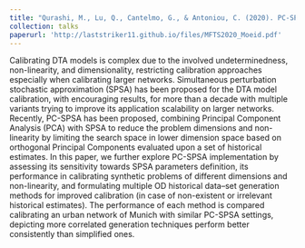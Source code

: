 ```yaml
---
title: "Qurashi, M., Lu, Q., Cantelmo, G., & Antoniou, C. (2020). PC-SPSA: Implementation assessment and exploration of different historical data-set generation methods for enhanced DTA model calibration. In 3rd Symposium on Management of Future Motorway and Urban Traffic Systems (MFTS)."
collection: talks
paperurl: 'http://laststriker11.github.io/files/MFTS2020_Moeid.pdf'
---
```

Calibrating DTA models is complex due to the involved undeterminedness, non-linearity, and dimensionality, restricting calibration approaches especially when calibrating larger networks. Simultaneous perturbation stochastic approximation (SPSA) has been proposed for the DTA model calibration, with encouraging results, for more than a decade with multiple variants trying to improve its application scalability on larger networks. Recently, PC-SPSA has been proposed, combining Principal Component Analysis (PCA) with SPSA to reduce the problem dimensions and non-linearity by limiting the search space in lower dimension space based on orthogonal Principal Components evaluated upon a set of historical estimates. In this paper, we further explore PC-SPSA implementation by assessing its sensitivity towards SPSA parameters definition, its performance in calibrating synthetic problems of different dimensions and non-linearity, and formulating multiple OD historical data–set generation methods for improved calibration (in case of non-existent or irrelevant historical estimates). The performance of each method is compared calibrating an urban network of Munich with similar PC-SPSA settings, depicting more correlated generation techniques perform better consistently than simplified ones.  
